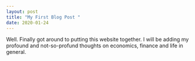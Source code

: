 ```yaml
---
layout: post
title: "My First Blog Post "
date: 2020-01-24
---
```


Well. Finally got around to putting this website together. I will be adding my profound and not-so-profund thoughts on economics, finance and life in general.
